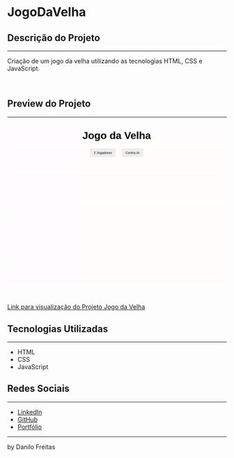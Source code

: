 # JogoDaVelha

## Descrição do Projeto
---
<p>
    Criação de um jogo da velha utilizando as tecnologias HTML, CSS e JavaScript.<br>
</p> <br>


<p>

## Preview do Projeto
---
<img src="./img/gif.gif">
<br>

<a href="https://danilojpfreitas.github.io/JogoDaVelha/" target="_blank"> Link para visualização do Projeto Jogo da Velha</a>

## Tecnologias Utilizadas
---
<ul>
    <li>HTML</li>
    <li>CSS</li>
    <li>JavaScript</li>
</ul>

## Redes Sociais
---
<ul>
    <li><a href="https://linkedin.com/in/danilo-freitas-dev" target="_blank">LinkedIn</a></li>
    <li><a href="https://github.com/danilojpfreitas" target="_blank">GitHub</a></li>
    <li><a href="https://danilojpfreitas.github.io/MinhaPagina/" target="_blank">Portfólio</a></li>
</ul>

---

<scan>by Danilo Freitas</scan>
